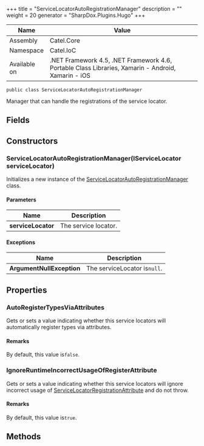 

+++
title = "ServiceLocatorAutoRegistrationManager" 
description = ""
weight = 20
generator = "SharpDox.Plugins.Hugo"
+++

Name|Value
---|---
Assembly|Catel.Core
Namespace|Catel.IoC
Available on|.NET Framework 4.5, .NET Framework 4.6, Portable Class Libraries, Xamarin - Android, Xamarin - iOS

```
public class ServiceLocatorAutoRegistrationManager
```

Manager that can handle the registrations of the service locator.

## Fields

## Constructors

### ServiceLocatorAutoRegistrationManager(IServiceLocator serviceLocator)

Initializes a new instance of the [ServiceLocatorAutoRegistrationManager](#) class.

#### Parameters

Name|Description
---|---
**serviceLocator**|The service locator.

#### Exceptions

Name|Description
---|---
**ArgumentNullException**|The serviceLocator is`null`.

## Properties

### AutoRegisterTypesViaAttributes

Gets or sets a value indicating whether this service locators will automatically register types via attributes.

#### Remarks

By default, this value is`false`.

### IgnoreRuntimeIncorrectUsageOfRegisterAttribute

Gets or sets a value indicating whether this service locators will ignore incorrect usage of [ServiceLocatorRegistrationAttribute](#) and do not throw.

#### Remarks

By default, this value is`true`.

## Methods

